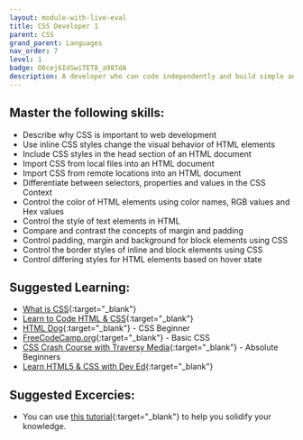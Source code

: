 ```yaml
---
layout: module-with-live-eval
title: CSS Developer 1
parent: CSS
grand_parent: Languages
nav_order: 7
level: 1
badge: O8cej6IdSwiTET8_a98TdA
description: A developer who can code independently and build simple and well-styled websites.
---
```

## Master the following skills:

- Describe why CSS is important to web development
- Use inline CSS styles change the visual behavior of HTML elements
- Include CSS styles in the head section of an HTML document
- Import CSS from local files into an HTML document
- Import CSS from remote locations into an HTML document
- Differentiate between selectors, properties and values in the CSS Context
- Control the color of HTML elements using color names, RGB values and Hex values
- Control the style of text elements in HTML
- Compare and contrast the concepts of margin and padding
- Control padding, margin and background for block elements using CSS
- Control the border styles of inline and block elements using CSS
- Control differing styles for HTML elements based on hover state

## Suggested Learning:

- [What is CSS](https://www.colorcode.io/course/css-basics){:target="\_blank"}
- [Learn to Code HTML & CSS](https://learn.shayhowe.com/html-css/){:target="\_blank"}
- [HTML Dog](https://www.htmldog.com/guides/css/beginner/){:target="\_blank"} - CSS Beginner
- [FreeCodeCamp.org](https://www.freecodecamp.org/learn/responsive-web-design/basic-css/){:target="\_blank"} - Basic CSS
- [CSS Crash Course with Traversy Media](https://youtu.be/yfoY53QXEnI){:target="\_blank"} - Absolute Beginners
- [Learn HTML5 & CSS with Dev Ed](https://youtu.be/vQWlgd7hV4A){:target="\_blank"}

## Suggested Excercies:

- You can use [this tutorial](https://youtu.be/kMT54MPz9oE){:target="\_blank"} to help you solidify your knowledge.